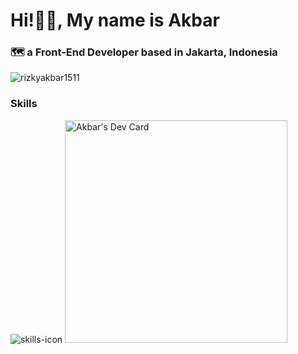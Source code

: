<h1>Hi!👋😄, My name is Akbar</h1>
<h3>🗺️ a Front-End Developer based in Jakarta, Indonesia</h3>

<p align="left"> <img src="https://komarev.com/ghpvc/?username=rizkyakbar1511&label=Profile%20views&color=0e75b6&style=flat" alt="rizkyakbar1511" /> </p>

<h3 align="left">Skills</h3>
<img src="https://skillicons.dev/icons?i=html,css,javascript,typescript,sass,react,nodejs,python&theme=dark" alt="skills-icon" />
<a href="https://app.daily.dev/rzakbar"><img src="https://api.daily.dev/devcards/v2/n8HdTSysp9Ld89SsuMTp3.png?r=obh" width="356" alt="Akbar's Dev Card"/></a>
